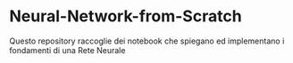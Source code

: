 # Neural-Network-from-Scratch
Questo repository raccoglie dei notebook che spiegano ed implementano i fondamenti di una Rete Neurale
